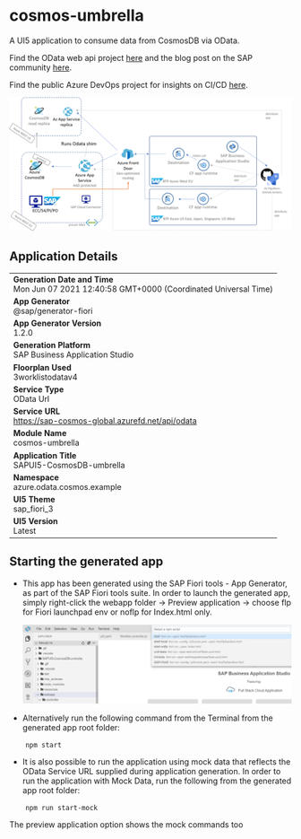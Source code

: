 # cosmos-umbrella
A UI5 application to consume data from CosmosDB via OData.

Find the OData web api project [here](https://github.com/MartinPankraz/AzCosmosDB-OData-Shim) and the blog post on the SAP community [here](https://blogs.sap.com/2021/06/11/sap-where-can-i-get-toilet-paper-an-implementation-of-the-geodes-pattern-with-s4-btp-and-azure-cosmosdb/).

Find the public Azure DevOps project for insights on CI/CD [here](https://dev.azure.com/mapankra/CosmosDB%20OData%20SAP%20umbrella).

![geode](img/geode-pattern.png)

## Application Details
|               |
| ------------- |
|**Generation Date and Time**<br>Mon Jun 07 2021 12:40:58 GMT+0000 (Coordinated Universal Time)|
|**App Generator**<br>@sap/generator-fiori|
|**App Generator Version**<br>1.2.0|
|**Generation Platform**<br>SAP Business Application Studio|
|**Floorplan Used**<br>3worklistodatav4|
|**Service Type**<br>OData Url|
|**Service URL**<br>https://sap-cosmos-global.azurefd.net/api/odata
|**Module Name**<br>cosmos-umbrella|
|**Application Title**<br>SAPUI5-CosmosDB-umbrella|
|**Namespace**<br>azure.odata.cosmos.example|
|**UI5 Theme**<br>sap_fiori_3|
|**UI5 Version**<br>Latest|

## Starting the generated app

-   This app has been generated using the SAP Fiori tools - App Generator, as part of the SAP Fiori tools suite. In order to launch the generated app, simply right-click the webapp folder -> Preview application -> choose flp for Fiori launchpad env or noflp for Index.html only.

    ![preview wizard](img/BAS-app-startup.png)
-   Alternatively run the following command from the Terminal from the generated app root folder:

```
    npm start
```

- It is also possible to run the application using mock data that reflects the OData Service URL supplied during application generation.  In order to run the application with Mock Data, run the following from the generated app root folder:

```
    npm run start-mock
```
The preview application option shows the mock commands too
